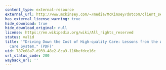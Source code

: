 ```yaml
---
content_type: external-resource
external_url: http://www.mckinsey.com/~/media/McKinsey/dotcom/client_service/Healthcare%20Systems%20and%20Services/Health%20International/HI11_18%20AravindEyeCareSys_R6.ashx
has_external_license_warning: true
hide_download: true
hide_download_original: null
license: https://en.wikipedia.org/wiki/All_rights_reserved
status: valid
title: '"Driving Down the Cost of High-quality Care: Lessons from the Aravind Eye
  Care System." (PDF)'
uid: 787e08a7-d939-48e2-8ca3-116befdce16c
url_status_code: 200
wayback_url: ''
---
```

